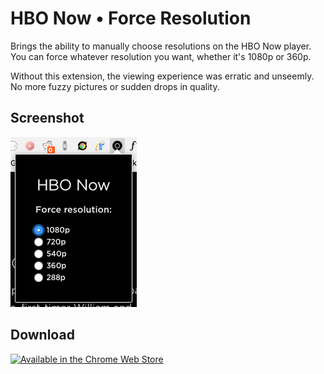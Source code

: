 # HBO Now • Force Resolution
Brings the ability to manually choose resolutions on the HBO Now player. You can force whatever resolution you want, whether it's 1080p or 360p.

Without this extension, the viewing experience was erratic and unseemly. No more fuzzy pictures or sudden drops in quality.

## Screenshot
![Screenshot](/screenshot.png?raw=true)

## Download
[![Available in the Chrome Web Store](https://developer.chrome.com/webstore/images/ChromeWebStore_BadgeWBorder_v2_206x58.png)](https://chrome.google.com/webstore/detail/hbo-now-%E2%80%A2-force-resolutio/fipfdaiijpggambcebohhpdgahdeidgh)
